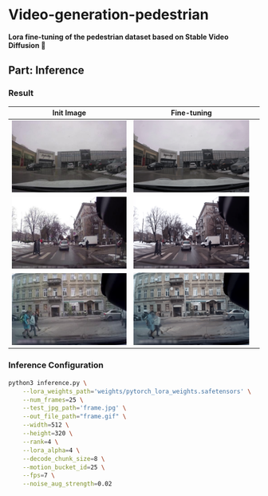 

# Video-generation-pedestrian

**Lora fine-tuning of the pedestrian dataset based on Stable Video Diffusion 🚀**


## Part: Inference

### Result
| Init Image                                                                                           | Fine-tuning                                                                                         ||
|------------------------------------------------------------------------------------------------------|-----------------------------------------------------------------------------------------------------|-|
| ![demo](https://github.com/cheng-project/Video-generation-pedestrian/blob/main/.asset/example01_resize.jpg) | ![ori](https://github.com/cheng-project/Video-generation-pedestrian/blob/main/.asset/example01.gif) | |
| ![demo](https://github.com/cheng-project/Video-generation-pedestrian/blob/main/.asset/example02_resize.jpg) | ![ori](https://github.com/cheng-project/Video-generation-pedestrian/blob/main/.asset/example02.gif) | |
| ![demo](https://github.com/cheng-project/Video-generation-pedestrian/blob/main/.asset/example03_resize.jpg) | ![ori](https://github.com/cheng-project/Video-generation-pedestrian/blob/main/.asset/example03.gif) | |


### Inference Configuration
```bash
python3 inference.py \
    --lora_weights_path='weights/pytorch_lora_weights.safetensors' \
    --num_frames=25 \
    --test_jpg_path='frame.jpg' \
    --out_file_path="frame.gif" \
    --width=512 \
    --height=320 \
    --rank=4 \
    --lora_alpha=4 \
    --decode_chunk_size=8 \
    --motion_bucket_id=25 \
    --fps=7 \
    --noise_aug_strength=0.02
```




  

